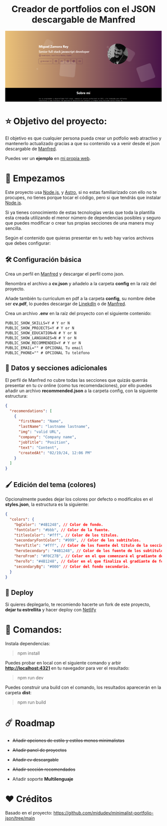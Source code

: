 <div align="center">
<h1>Creador de portfolios con el JSON descargable de Manfred</h1>
<img src="portada.png"></img>
</div>

# ⭐ Objetivo del proyecto:

El objetivo es que cualquier persona pueda crear un potfolio web atractivo y mantenerlo actualizado gracias a que su contenido va a venir desde el json descargable de [Manfred](https://www.getmanfred.com/).

Puedes ver un **ejemplo** en [mi propia web](https://mzrdeveloper.com/).

# 🚀 Empezamos

Este proyecto usa [Node.js](https://nodejs.org/en), y [Astro](https://astro.build/), si no estas familiarizado con ello no te procupes, no tienes porque tocar el código, pero si que tendrás que instalar [Node.js](https://nodejs.org/en).

Si ya tienes conocimiento de estas tecnologías verás que toda la plantilla esta creada utilizando el menor número de dependencias posibles y seguro que puedes modificar o crear tus propias secciones de una manera muy sencilla.

Según el contenido que quieras presentar en tu web hay varios archivos que debes configurar:

## 🛠️ Configuración básica

Crea un perfil en [Manfred](https://www.getmanfred.com/) y descargar el perfil como json.

Renombra el archivo a **cv.json** y añadelo a la carpeta **config** en la raíz del proyecto.

Añade también tu curriculum en pdf a la carpeta **config**, su nombre debe ser **cv.pdf**, lo puedes descargar de [LinekdIn](https://www.linkedin.com/) o de [Manfred](https://www.getmanfred.com/).

Crea un archivo **.env** en la raíz del proyecto con el siguiente contenido:

```
PUBLIC_SHOW_SKILLS=Y # Y or N
PUBLIC_SHOW_PROJECTS=Y # Y or N
PUBLIC_SHOW_EDUCATION=N # Y or N
PUBLIC_SHOW_LANGUAGES=N # Y or N
PUBLIC_SHOW_RECOMMENDED=Y # Y or N
PUBLIC_EMAIL="" # OPCIONAL Tu email
PUBLIC_PHONE="" # OPCIONAL Tu teléfono
```

## 👀 Datos y secciones adicionales

El perfil de Manfred no cubre todas las secciones que quizás querrás presentar en tu cv online (como tus recomendaciones), por ello puedes añadir un archivo **recommended.json** a la carpeta config, con la siguiente estructura:

```json
{
  "recomendations": [
    {
      "firstName": "Name",
      "lastName": "lastname lastname",
      "img": "valid URL",
      "company": "Company name",
      "jobTitle": "Position",
      "text": "Content",
      "createdAt": "02/19/24, 12:06 PM"
    }
  ]
}
```

## 🖌️ Edición del tema (colores)

Opcionalmente puedes dejar los colores por defecto o modificalos en el **styles.json**, la estructura es la siguiente:

```json
{
  "colors": {
    "bgColor": "#4B1248", // Color de fondo.
    "fontColor": "#bbb", // Color de la fuente.
    "titlesColor": "#fff", // Color de los títulos.
    "secondaryFontColor": "#999", // Color de los subtítulos.
    "heroTitle": "#fff", // Color de los fuente del título de la sección hero.
    "heroSecondary": "#4B1248", // Color de los fuente de los subtítulos de la sección hero.
    "heroFrom": "#F0C27B", // Color en el que comenzará el gradiante de fondo de la sección hero.
    "heroTo": "#4B1248", // Color en el que finaliza el gradiante de fondo de la sección hero.
    "secondaryBg": "#000" // Color del fondo secundario.
  }
}
```

## 🎉 Deploy

Si quieres deplegarlo, te recomiendo hacerte un fork de este proyecto, **dejar tu estrellita** y hacer deploy con [Netlify](https://www.netlify.com/)

# 📜 Comandos:

Instala dependencias:

> npm install

Puedes probar en local con el siguiente comando y arbir [**http://localhost:4321**](http://localhost:4321/) en tu navegador para ver el resultado:

> npm run dev

Puedes construir una build con el comando, los resultados aparecerán en la carpeta **dist**:

> npm run build

# ☄️ Roadmap

- ~~Añadir opciones de estilo y estilos menos minimalistas~~

- ~~Añadir panel de proyectos~~

- ~~Añadir cv descargable~~

- ~~Añadir sección recomendados~~

- Añadir soporte **Multilenguaje**

# ❤️ Créditos

Basado en el proyecto: https://github.com/midudev/minimalist-portfolio-json/tree/main
